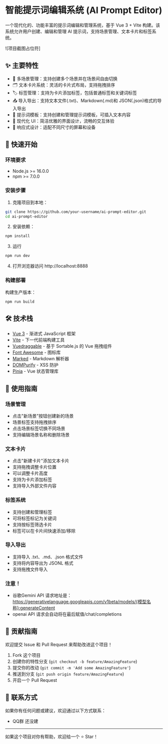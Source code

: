# 智能提示词编辑系统 (AI Prompt Editor)

一个现代化的、功能丰富的提示词编辑和管理系统，基于 Vue 3 + Vite 构建。该系统允许用户创建、编辑和管理 AI 提示词，支持场景管理、文本卡片和标签系统。

![项目截图占位符]

## ✨ 主要特性

- 📝 多场景管理：支持创建多个场景并在场景间自由切换
- 🗂️ 文本卡片系统：灵活的卡片式布局，支持拖拽排序
- 🏷️ 标签管理：支持为卡片添加标签，包括普通标签和关键词标签
- 📤 导入导出：支持文本文件(.txt)、Markdown(.md)和 JSON(.json)格式的导入导出
- 🎯 提示词模板：支持创建和管理提示词模板，可插入文本内容
- 🎨 现代化 UI：简洁优雅的界面设计，流畅的交互体验
- 📱 响应式设计：适配不同尺寸的屏幕和设备

## 🚀 快速开始

### 环境要求

- Node.js >= 16.0.0
- npm >= 7.0.0

### 安装步骤

1. 克隆项目到本地：

```bash
git clone https://github.com/your-username/ai-prompt-editor.git
cd ai-prompt-editor
```



2. 安装依赖：

```bash
npm install
```

3. 运行

```bash
npm run dev
```

4. 打开浏览器访问 http://localhost:8888

### 构建部署

构建生产版本：
```bash
npm run build
```


## 🛠️ 技术栈

- [Vue 3](https://vuejs.org/) - 渐进式 JavaScript 框架
- [Vite](https://vitejs.dev/) - 下一代前端构建工具
- [Vuedraggable](https://github.com/SortableJS/Vue.Draggable) - 基于 Sortable.js 的 Vue 拖拽组件
- [Font Awesome](https://fontawesome.com/) - 图标库
- [Marked](https://marked.js.org/) - Markdown 解析器
- [DOMPurify](https://github.com/cure53/DOMPurify) - XSS 防护
- [Pinia](https://pinia.vuejs.org/) - Vue 状态管理库

## 📖 使用指南

### 场景管理

- 点击"新场景"按钮创建新的场景
- 场景标签支持拖拽排序
- 点击场景标签切换不同场景
- 支持编辑场景名称和删除场景

### 文本卡片

- 点击"新建卡片"添加文本卡片
- 支持拖拽调整卡片位置
- 可以调整卡片高度
- 支持为卡片添加标签
- 支持导入外部文件内容

### 标签系统

- 支持创建和管理标签
- 可将标签标记为关键词
- 支持按标签筛选卡片
- 标签可以在卡片间快速添加/移除

### 导入导出

- 支持导入 .txt、.md、.json 格式文件
- 支持将内容导出为 JSONL 格式
- 支持拖拽文件导入

### 注意！

- 谷歌Gemini API 请求地址是：https://generativelanguage.googleapis.com/v1beta/models/{模型名称}:generateContent
- openai API 请求会自动将在最后赋值/chat/completions
## 🤝 贡献指南

欢迎提交 Issue 和 Pull Request 来帮助改进这个项目！

1. Fork 这个项目
2. 创建你的特性分支 (`git checkout -b feature/AmazingFeature`)
3. 提交你的改动 (`git commit -m 'Add some AmazingFeature'`)
4. 推送到分支 (`git push origin feature/AmazingFeature`)
5. 开启一个 Pull Request

## 📧 联系方式

如果你有任何问题或建议，欢迎通过以下方式联系：

- QQ群 还没建

---

如果这个项目对你有帮助，欢迎给一个 ⭐️ Star！

